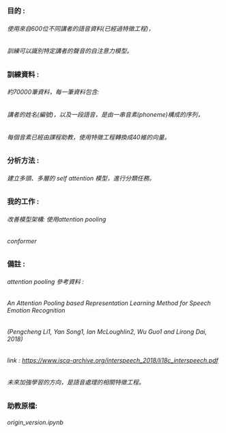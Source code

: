 ### 目的 :
###### 使用來自600位不同講者的語音資料(已經過特徵工程)，
###### 訓練可以識別特定講者的聲音的自注意力模型。

### 訓練資料 : 
###### 約70000筆資料，每一筆資料包含:
###### 講者的姓名(編號)，以及一段語音，是由一串音素(phoneme)構成的序列，
###### 每個音素已經由課程助教，使用特徵工程轉換成40維的向量。

### 分析方法 : 
###### 建立多頭、多層的 self attention 模型，進行分類任務。

### 我的工作 : 
###### 改善模型架構: 使用attention pooling 
###### conformer
###### 

### 備註 :
###### attention pooling 參考資料 : 
###### An Attention Pooling based Representation Learning Method for Speech Emotion Recognition
###### (Pengcheng Li1, Yan Song1, Ian McLoughlin2, Wu Guo1 and Lirong Dai, 2018)
###### link : https://www.isca-archive.org/interspeech_2018/li18c_interspeech.pdf
###### 未來加強學習的方向，是語音處理的相關特徵工程。
### 助教原檔:
###### origin_version.ipynb
